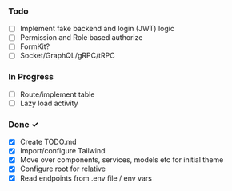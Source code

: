 ### Todo

- [ ] Implement fake backend and login (JWT) logic
- [ ] Permission and Role based authorize
- [ ] FormKit?
- [ ] Socket/GraphQL/gRPC/tRPC

### In Progress

- [ ] Route/implement table
- [ ] Lazy load activity

### Done ✓

- [x] Create TODO.md
- [x] Import/configure Tailwind
- [x] Move over components, services, models etc for initial theme
- [x] Configure root for relative
- [x] Read endpoints from .env file / env vars
